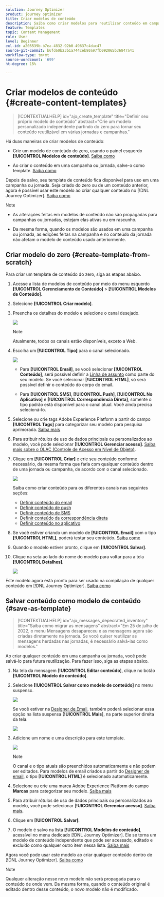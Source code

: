 ```yaml
---
solution: Journey Optimizer
product: journey optimizer
title: Criar modelos de conteúdo
description: Saiba como criar modelos para reutilizar conteúdo em campanhas e jornadas do Journey Optimizer
feature: Templates
topic: Content Management
role: User
level: Beginner
exl-id: a205539b-b7ea-4832-92b0-49637c4dac47
source-git-commit: b6fd60b23b1a744ceb80a97fb092065b36847a41
workflow-type: tm+mt
source-wordcount: '699'
ht-degree: 15%

---
```


# Criar modelos de conteúdo {#create-content-templates}

>[!CONTEXTUALHELP]
>id="ajo_create_template"
>title="Definir seu próprio modelo de conteúdo"
>abstract="Crie um modelo personalizado independente partindo do zero para tornar seu conteúdo reutilizável em várias jornadas e campanhas."

Há duas maneiras de criar modelos de conteúdo:

* Crie um modelo de conteúdo do zero, usando o painel esquerdo **[!UICONTROL Modelos de conteúdo]**. [Saiba como](#create-template-from-scratch)

* Ao criar o conteúdo em uma campanha ou jornada, salve-o como template. [Saiba como](#save-as-template)

Depois de salvo, seu template de conteúdo fica disponível para uso em uma campanha ou jornada. Seja criado do zero ou de um conteúdo anterior, agora é possível usar este modelo ao criar qualquer conteúdo no [!DNL Journey Optimizer]. [Saiba como](#use-content-templates)

>[!NOTE]
>
>* As alterações feitas em modelos de conteúdo não são propagadas para campanhas ou jornadas, estejam elas ativas ou em rascunho.
>
>* Da mesma forma, quando os modelos são usados em uma campanha ou jornada, as edições feitas na campanha e no conteúdo da jornada não afetam o modelo de conteúdo usado anteriormente.

## Criar modelo do zero {#create-template-from-scratch}

Para criar um template de conteúdo do zero, siga as etapas abaixo.

1. Acesse a lista de modelos de conteúdo por meio do menu esquerdo **[!UICONTROL Gerenciamento de Conteúdo]** > **[!UICONTROL Modelos de Conteúdo]**.

1. Selecione **[!UICONTROL Criar modelo]**.

1. Preencha os detalhes do modelo e selecione o canal desejado.

   ![](assets/content-template-channels.png)

   >[!NOTE]
   >
   >Atualmente, todos os canais estão disponíveis, exceto a Web.

1. Escolha um **[!UICONTROL Tipo]** para o canal selecionado.

   ![](assets/content-template-type.png)

   * Para **[!UICONTROL Email]**, se você selecionar **[!UICONTROL Conteúdo]**, será possível definir a [Linha de assunto](../email/create-email.md#define-email-content) como parte do seu modelo. Se você selecionar **[!UICONTROL HTML]**, só será possível definir o conteúdo do corpo do email.

   * Para **[!UICONTROL SMS]**, **[!UICONTROL Push]**, **[!UICONTROL No Aplicativo]** e **[!UICONTROL Correspondência Direta]**, somente o tipo padrão está disponível para o canal atual. Você ainda precisa selecioná-lo.

1. Selecione ou crie tags Adobe Experience Platform a partir do campo **[!UICONTROL Tags]** para categorizar seu modelo para pesquisa aprimorada. [Saiba mais](../start/search-filter-categorize.md#tags)

1. Para atribuir rótulos de uso de dados principais ou personalizados ao modelo, você pode selecionar **[!UICONTROL Gerenciar acesso]**. [Saiba mais sobre o OLAC (Controle de Acesso em Nível de Objeto)](../administration/object-based-access.md).

1. Clique em **[!UICONTROL Criar]** e crie seu conteúdo conforme necessário, da mesma forma que faria com qualquer conteúdo dentro de uma jornada ou campanha, de acordo com o canal selecionado.

   ![](assets/content-template-edition.png)

   Saiba como criar conteúdo para os diferentes canais nas seguintes seções:
   * [Definir conteúdo do email](../email/get-started-email-design.md)
   * [Definir conteúdo de push](../push/design-push.md)
   * [Definir conteúdo de SMS](../sms/create-sms.md#sms-content)
   * [Definir conteúdo da correspondência direta](../direct-mail/create-direct-mail.md)
   * [Definir conteúdo no aplicativo](../in-app/design-in-app.md)

1. Se você estiver criando um modelo de **[!UICONTROL Email]** com o tipo **[!UICONTROL HTML]**, poderá testar seu conteúdo. [Saiba como](#test-template)

1. Quando o modelo estiver pronto, clique em **[!UICONTROL Salvar]**.

1. Clique na seta ao lado do nome do modelo para voltar para a tela **[!UICONTROL Detalhes]**.

   ![](assets/content-template-back.png)

Este modelo agora está pronto para ser usado na compilação de qualquer conteúdo em [!DNL Journey Optimizer]. [Saiba como](#use-content-templates)

## Salvar conteúdo como modelo de conteúdo {#save-as-template}

>[!CONTEXTUALHELP]
>id="ajo_messages_depecrated_inventory"
>title="Saiba como migrar as mensagens"
>abstract="Em 25 de julho de 2022, o menu Mensagens desapareceu e as mensagens agora são criadas diretamente na jornada. Se você quiser reutilizar as mensagens herdadas nas jornadas, é necessário salvá-las como modelos."

Ao criar qualquer conteúdo em uma campanha ou jornada, você pode salvá-lo para futura reutilização. Para fazer isso, siga as etapas abaixo.

1. Na tela da mensagem **[!UICONTROL Editar conteúdo]**, clique no botão **[!UICONTROL Modelo de conteúdo]**.

1. Selecione **[!UICONTROL Salvar como modelo de conteúdo]** no menu suspenso.

   ![](assets/content-template-button-save.png)

   Se você estiver na [Designer de Email](../email/get-started-email-design.md), também poderá selecionar essa opção na lista suspensa **[!UICONTROL Mais]**, na parte superior direita da tela.

   ![](assets/content-template-more-button-save.png)

1. Adicione um nome e uma descrição para este template.

   ![](assets/content-template-name.png)

   >[!NOTE]
   >
   >O canal e o tipo atuais são preenchidos automaticamente e não podem ser editados. Para modelos de email criados a partir do [Designer de email](../email/get-started-email-design.md), o tipo **[!UICONTROL HTML]** é selecionado automaticamente.

1. Selecione ou crie uma marca Adobe Experience Platform do campo **Marcas** para categorizar seu modelo. [Saiba mais](../start/search-filter-categorize.md#tags)

1. Para atribuir rótulos de uso de dados principais ou personalizados ao modelo, você pode selecionar **[!UICONTROL Gerenciar acesso]**. [Saiba mais](../administration/object-based-access.md).

1. Clique em **[!UICONTROL Salvar]**.

1. O modelo é salvo na lista **[!UICONTROL Modelos de conteúdo]**, acessível no menu dedicado [!DNL Journey Optimizer]. Ele se torna um modelo de conteúdo independente que pode ser acessado, editado e excluído como qualquer outro item nessa lista. [Saiba mais](#access-manage-templates)

Agora você pode usar este modelo ao criar qualquer conteúdo dentro de [!DNL Journey Optimizer]. [Saiba como](#use-content-templates)

>[!NOTE]
>
>Qualquer alteração nesse novo modelo não será propagada para o conteúdo de onde vem. Da mesma forma, quando o conteúdo original é editado dentro desse conteúdo, o novo modelo não é modificado.

